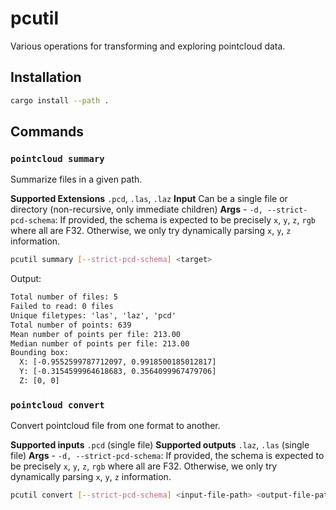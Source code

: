 # pcutil

Various operations for transforming and exploring pointcloud data.

## Installation

```bash
cargo install --path .
```

## Commands

### `pointcloud summary`

Summarize files in a given path.

__Supported Extensions__ `.pcd`, `.las`, `.laz`
__Input__ Can be a single file or directory (non-recursive, only immediate children)
__Args__
    - `-d, --strict-pcd-schema`: If provided, the schema is expected to be precisely
    `x`, `y`, `z`, `rgb` where all are F32. Otherwise, we only try dynamically
    parsing `x`, `y`, `z` information.

```bash
pcutil summary [--strict-pcd-schema] <target>
```

Output:

```txt
Total number of files: 5
Failed to read: 0 files
Unique filetypes: 'las', 'laz', 'pcd'
Total number of points: 639
Mean number of points per file: 213.00
Median number of points per file: 213.00
Bounding box:
  X: [-0.9552599787712097, 0.9918500185012817]
  Y: [-0.3154599964618683, 0.3564099967479706]
  Z: [0, 0]
```

### `pointcloud convert`

Convert pointcloud file from one format to another.

__Supported inputs__ `.pcd` (single file)
__Supported outputs__ `.laz`, `.las` (single file)
__Args__
    - `-d, --strict-pcd-schema`: If provided, the schema is expected to be precisely
    `x`, `y`, `z`, `rgb` where all are F32. Otherwise, we only try dynamically
    parsing `x`, `y`, `z` information.

```bash
pcutil convert [--strict-pcd-schema] <input-file-path> <output-file-path>

